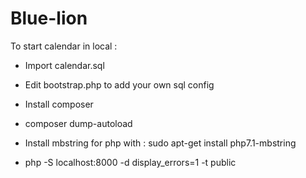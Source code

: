 Blue-lion
=========

To start calendar in local :

- Import calendar.sql

- Edit bootstrap.php to add your own sql config

- Install composer

- composer dump-autoload

- Install mbstring for php with : sudo apt-get install php7.1-mbstring

- php -S localhost:8000 -d display_errors=1 -t public
